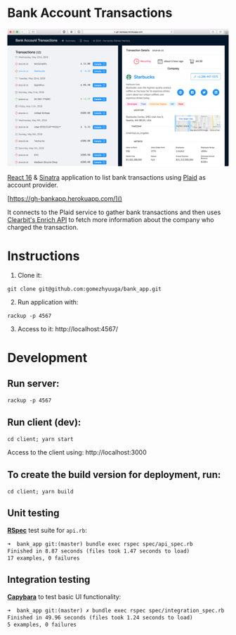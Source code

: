 # Bank Account Transactions

![Thumbnail](https://raw.githubusercontent.com/gomezhyuuga/bank_app/master/thumbnail.png)

[React 16][react] & [Sinatra][sinatra] application to list bank transactions using
[Plaid][plaid] as account provider.

[https://gh-bankapp.herokuapp.com/]()

It connects to the Plaid service to gather bank transactions and then
uses [Clearbit's Enrich API][clearbit] to fetch more information about the company
who charged the transaction.

# Instructions
1. Clone it:

```
git clone git@github.com:gomezhyuuga/bank_app.git
```

2. Run application with:


```
rackup -p 4567
```

3. Access to it: http://localhost:4567/


# Development
## Run server:

```
rackup -p 4567
```

## Run client (dev):

```
cd client; yarn start
```

Access to the client using: http://localhost:3000

## To create the build version for deployment, run:

```
cd client; yarn build
```

## Unit testing

__[RSpec][rspec]__ test suite for `api.rb`:

```
➜  bank_app git:(master) bundle exec rspec spec/api_spec.rb
Finished in 8.87 seconds (files took 1.47 seconds to load)
17 examples, 0 failures
```

## Integration testing

__[Capybara][capybara]__  to test basic UI functionality:

```
➜  bank_app git:(master) ✗ bundle exec rspec spec/integration_spec.rb
Finished in 49.96 seconds (files took 1.24 seconds to load)
5 examples, 0 failures
```

[clearbit]: https://clearbit.com/
[capybara]: http://teamcapybara.github.io/capybara/
[rspec]: http://rspec.info/
[plaid]: https://plaid.com/
[react]: https://reactjs.org/
[sinatra]: http://sinatrarb.com/
